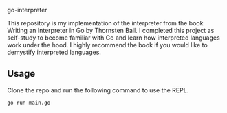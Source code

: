 go-interpreter

This repository is my implementation of the interpreter from the book Writing an Interpreter in Go by Thornsten Ball. I completed this project as self-study to become familiar with Go and learn how interpreted languages work under the hood. I highly recommend the book if you would like to demystify interpreted languages.

## Usage

Clone the repo and run the following command to use the REPL.
```
go run main.go
```

